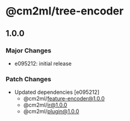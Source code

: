 # @cm2ml/tree-encoder

## 1.0.0

### Major Changes

- e095212: initial release

### Patch Changes

- Updated dependencies [e095212]
  - @cm2ml/feature-encoder@1.0.0
  - @cm2ml/ir@1.0.0
  - @cm2ml/plugin@1.0.0
